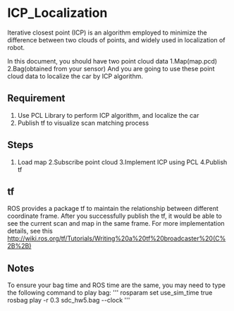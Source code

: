 # ICP_Localization
Iterative closest point (ICP) is an algorithm employed to minimize the difference between two clouds of points, and widely used in localization of robot.

In this document, you should have two point cloud data
1.Map(map.pcd)
2.Bag(obtained from your sensor)
And you are going to use these point cloud data to localize the car by ICP algorithm.

## Requirement
1. Use PCL Library to perform ICP algorithm, and localize the car
2. Publish tf to visualize scan matching process

## Steps
1. Load map 2.Subscribe point cloud 3.Implement ICP using PCL 4.Publish tf

## tf
ROS provides a package tf to maintain the relationship between different coordinate frame. After you successfully publish the tf, it would be able to see the current scan and map in the same frame.
For more implementation details, see this
http://wiki.ros.org/tf/Tutorials/Writing%20a%20tf%20broadcaster%20(C%2B%2B)

## Notes
To ensure your bag time and ROS time are the same, you may need to type the following command to play bag:
'''
rosparam set use_sim_time true
rosbag play -r 0.3 sdc_hw5.bag --clock
'''

